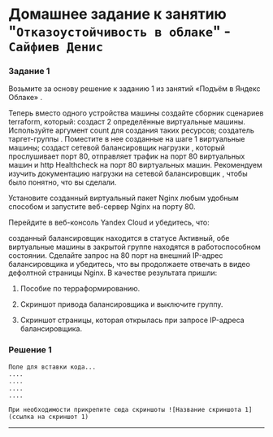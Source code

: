# Домашнее задание к занятию "`Отказоустойчивость в облаке`" - `Сайфиев Денис`


### Задание 1

Возьмите за основу решение к заданию 1 из занятий «Подъём в Яндекс Облаке» .

Теперь вместо одного устройства машины создайте сборник сценариев terraform, который:
создаст 2 определённые виртуальные машины. Используйте аргумент count для создания таких ресурсов;
создатель таргет-группы . Поместите в нее созданные на шаге 1 виртуальные машины;
создаст сетевой балансировщик нагрузки , который прослушивает порт 80, отправляет трафик на порт 80 виртуальных машин и http Healthcheck на порт 80 виртуальных машин.
Рекомендуем изучить документацию нагрузки на сетевой балансировщик , чтобы было понятно, что вы сделали.

Установите созданный виртуальный пакет Nginx любым удобным способом и запустите веб-сервер Nginx на порту 80.

Перейдите в веб-консоль Yandex Cloud и убедитесь, что:

созданный балансировщик находится в статусе Активный,
обе виртуальные машины в закрытой группе находятся в работоспособном состоянии.
Сделайте запрос на 80 порт на внешний IP-адрес балансировщика и убедитесь, что вы продолжаете отвечать в видео дефолтной страницы Nginx.
В качестве результата пришли:

1. Пособие по терраформированию.

2. Скриншот привода балансировщика и выключите группу.

3. Скриншот страницы, которая открылась при запросе IP-адреса балансировщика.

### Решение 1

```
Поле для вставки кода...
....
....
....
....
```

`При необходимости прикрепитe сюда скриншоты
![Название скриншота 1](ссылка на скриншот 1)`


---

